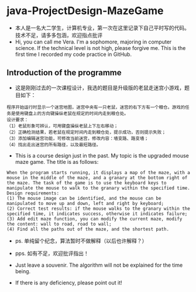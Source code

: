 # java-ProjectDesign-MazeGame
* 本人是一名大二学生，计算机专业，第一次在这里记录下自己平时写的代码。技术不足，请多多包涵，欢迎指点批评
* Hi, you can call me Vera. I'm a sophomore, majoring in computer science. If the technical level is not high, please forgive me. This is the first time I recorded my code practice in GitHub.

## Introduction of the programme
* 这是刚刚过去的一次课程设计，我选的题目是升级版的老鼠走迷宫小游戏，题目如下：
```
程序开始运行时显示一个迷宫地图，迷宫中央有一只老鼠，迷宫的右下方有一个粮仓。游戏的任务是使用键盘上的方向键操纵老鼠在规定的时间内走到粮仓处。
设计要求：
（1）老鼠形象可辨认，可用键盘操纵老鼠上下左右移动；
（2）正确检测结果，若老鼠在规定时间内走到粮仓处，提示成功，否则提示失败；
（3）添加编辑迷宫功能，可修改当前迷宫，修改内容：墙变路、路变墙；
（4）找出走出迷宫的所有路径，以及最短路径。
```
* This is a course design just in the past. My topic is the upgraded mouse maze game. The title is as follows:
```
When the program starts running, it displays a map of the maze, with a mouse in the middle of the maze, and a granary at the bottom right of the maze. The task of the game is to use the keyboard keys to manipulate the mouse to walk to the granary within the specified time.
Design requirements:
(1) The mouse image can be identified, and the mouse can be manipulated to move up and down, left and right by keyboard;
(2) Correct test results: if the mouse walks to the granary within the specified time, it indicates success, otherwise it indicates failure;
(3) Add edit maze function, you can modify the current maze, modify the content: wall to road, road to wall;
(4) Find all the paths out of the maze, and the shortest path.
```
* ps. 单纯留个纪念，算法暂时不做解释（以后也许解释？）
* pps. 如有不足，欢迎批评指出！

* Just leave a souvenir. The algorithm will not be explained for the time being. 
* If there is any deficiency, please point out it!
